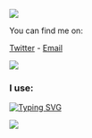 <img src="https://github.com/hmmlaple/hmmlaple/blob/main/header.png"> </img>

You can find me on:
  
  [Twitter](https://twitter.com/hmmlopl) - [Email](mailto:hmmlopl@hmmlopl.net)
</div>
<img src="https://github-readme-stats.vercel.app/api?username=hmmlaple&show_icons=true&line_height=45&include_all_commits=true" />

### I use:
[![Typing SVG](https://readme-typing-svg.herokuapp.com?size=38&duration=2000&color=62934E&lines=python;js;electron;java;react;svelte;%26+more)](https://git.io/typing-svg) 

<p><img align="center" src="https://raw.githubusercontent.com/catppuccin/catppuccin/dev/assets/footers/gray0_ctp_on_line.svg?sanitize=true"/></p>

